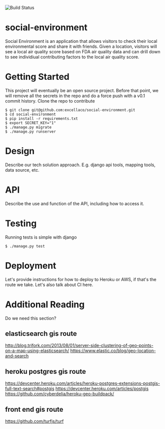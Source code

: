 ![Build Status](http://54.86.137.240/jenkins/buildStatus/icon?job=social-environment)

# social-environment

Social Environment is an application that allows visitors to check their local environmental score and share it with friends.  Given a location, visitors will see a local air quality score based on FDA air quality data and can drill down to see individiual contributing factors to the local air quality score.


Getting Started
===

This project will eventually be an open source project. Before that point, we will remove all the secrets in the repo and do a force push with a v0.1 commit history. Clone the repo to contribute

    $ git clone git@github.com:excellaco/social-environment.git
    $ cd social-environment
    $ pip install -r requirements.txt
    $ export SECRET_KEY="1"
    $ ./manage.py migrate
    $ ./manage.py runserver


Design
===
Describe our tech solution approach.  E.g. django api tools, mapping tools, data source, etc.


API
===
Describe the use and function of the API, including how to access it.


Testing
===
Running tests is simple with django

    $ ./manage.py test


Deployment
===
Let's provide instructions for how to deploy to Heroku or AWS, if that's the route we take.  Let's also talk about CI here.


Additional Reading
===

Do we need this section?

elasticsearch gis route
---
http://blog.trifork.com/2013/08/01/server-side-clustering-of-geo-points-on-a-map-using-elasticsearch/
https://www.elastic.co/blog/geo-location-and-search

heroku postgres gis route
---
https://devcenter.heroku.com/articles/heroku-postgres-extensions-postgis-full-text-search#postgis
https://devcenter.heroku.com/articles/postgis
https://github.com/cyberdelia/heroku-geo-buildpack/

front end gis route
---
https://github.com/turfjs/turf
